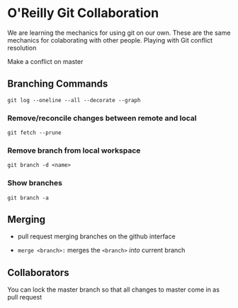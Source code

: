# O'Reilly Git Collaboration

We are learning the mechanics for using git on our own. These are the same mechanics for colaborating with other people.
Playing with Git conflict resolution

Make a conflict on master

## Branching Commands

`git log --oneline --all --decorate --graph`

### Remove/reconcile changes between remote and local

`git fetch --prune`

### Remove branch from local workspace

`git branch -d <name>`

### Show branches

`git branch -a`

## Merging

- pull request merging branches on the github interface

- `merge <branch>:` merges the `<branch>` *into* current branch

## Collaborators

You can lock the master branch so that all changes to master come in as pull request
